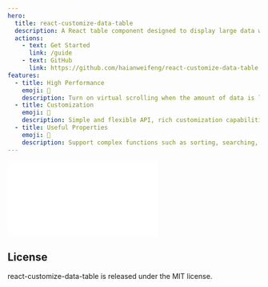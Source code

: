 ```yaml
---
hero:
  title: react-customize-data-table
  description: A React table component designed to display large data with high performance.
  actions:
    - text: Get Started
      link: /guide
    - text: GitHub
      link: https://github.com/haianweifeng/react-customize-data-table
features:
  - title: High Performance
    emoji: 🚀
    description: Turn on virtual scrolling when the amount of data is large
  - title: Customization
    emoji: 🎨
    description: Simple and flexible API, rich customization capabilities
  - title: Useful Properties
    emoji: 💎
    description: Support complex functions such as sorting, searching, pagination, fixed header, left/right lock columns, custom operations, etc.
---
```


<embed src="../README.en-US.md"></embed>

## License

react-customize-data-table is released under the MIT license.

<style>
.dumi-default-hero-title {
    font-size: 72px;
}
</style>
